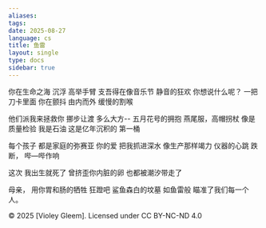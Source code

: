 ```yaml
---
aliases: 
tags: 
date: 2025-08-27
language: cs
title: 鱼雷
layout: single
type: docs
sidebar: true
---
```


你在生命之海
沉浮
高举手臂
支吾得在像音乐节
静音的狂欢
你想说什么呢？
一把刀卡里面
你在颤抖
由内而外
缓慢的割喉

他们派我来拯救你
挪步让渡
多么大方--
五月花号的拥抱
燕尾服，高帽拐杖
像是质量检验
我是石油
这是亿年沉积的
第一桶

每个孩子
都是家庭的弥赛亚
你的爱
把我抓进深水
像生产那样竭力
仪器的心跳
跌断，
哔—哔作响

这次
我出生就死了
曾挤歪你内脏的卵
也都被潮汐带走了

母亲，
用你胃和肠的牺牲
狂蹬吧
鲨鱼森白的坟墓
如鱼雷般
瞄准了我们每一个人。



© 2025 [Violey Gleem]. Licensed under CC BY-NC-ND 4.0